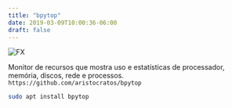 ```yaml
---
title: "bpytop"
date: 2019-03-09T10:00:36-06:00
draft: false
---
```


![FX](/bpytop.png)

Monitor de recursos que mostra uso e estatísticas de processador, memória, discos, rede e processos.
`https://github.com/aristocratos/bpytop`

```sh
sudo apt install bpytop
```
